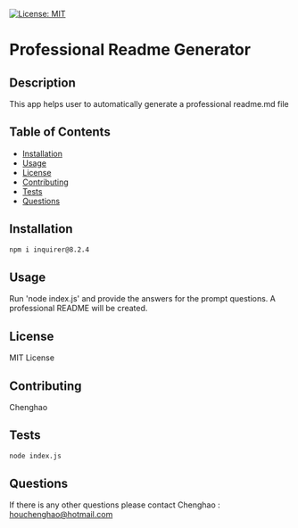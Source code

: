 
  
  [![License: MIT](https://img.shields.io/badge/License-MIT-yellow.svg)](https://opensource.org/licenses/MIT)

  # Professional Readme Generator   
  ## Description
  
  This app helps user to automatically generate a professional readme.md file
      
  ## Table of Contents
  
  - [Installation](#installation)
  - [Usage](#usage)
  - [License](#license)
  - [Contributing](#contributing)
  - [Tests](#tests)
  - [Questions](#questions)
  
      
  ## Installation 

  ```md    
  npm i inquirer@8.2.4
  ```
  
      
  ## Usage
      
  Run 'node index.js' and provide the answers for the prompt questions. A professional README will be  created.
       
  ## License
  
  MIT License
      
  ## Contributing
      
  Chenghao
      
  ## Tests
  ```md    
  node index.js
  ```
  ## Questions
  If there is any other questions please contact
  Chenghao : houchenghao@hotmail.com
